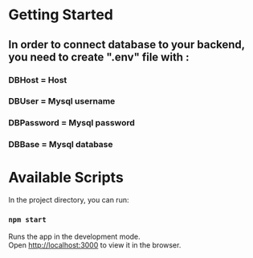 # Getting Started

## In order to connect database to your backend, you need to create ".env" file with :

### DBHost = Host
### DBUser = Mysql username
### DBPassword = Mysql password
### DBBase = Mysql database

# Available Scripts

In the project directory, you can run:

### `npm start`

Runs the app in the development mode.\
Open [http://localhost:3000](http://localhost:3000) to view it in the browser.
